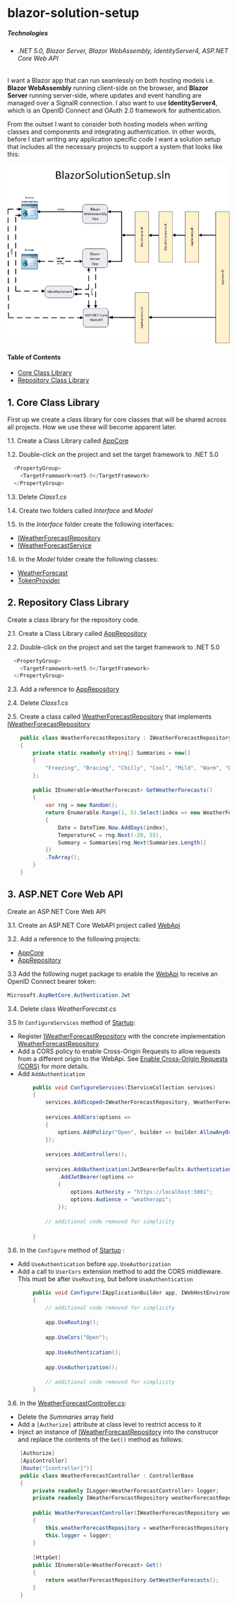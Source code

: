 # blazor-solution-setup

##### Technologies
* ###### .NET 5.0, Blazor Server, Blazor WebAssembly, IdentityServer4, ASP.NET Core Web API 
#####  

I want a Blazor app that can run seamlessly on both hosting models i.e. **Blazor WebAssembly** running client-side on the browser, and **Blazor Server** running server-side, where updates and event handling are managed over a SignalR connection. I also want to use **IdentityServer4**, which is an OpenID Connect and OAuth 2.0 framework for authentication.

From the outset I want to consider both hosting models when writing classes and components and integrating authentication. In other words, before I start writing any application specific code I want a solution setup that includes all the necessary projects to support a system that looks like this:

![Alt text](/readme-images/BlazorSolutionSetup.png?raw=true "BlazorSolutionTemplate Solution") 

#### Table of Contents
* [Core Class Library](#1-core-class-library)
* [Repository Class Library](#2-repository-class-library)


## 1. Core Class Library
First up we create a class library for core classes that will be shared across all projects. How we use these will become apparent later. 

1.1. Create a Class Library called [AppCore](https://github.com/grantcolley/blazor-solution-setup/tree/main/src/AppCore)

1.2. Double-click on the project and set the target framework to .NET 5.0
```C#
  <PropertyGroup>
    <TargetFramework>net5.0</TargetFramework>
  </PropertyGroup>
```

1.3. Delete *Class1.cs*

1.4. Create two folders called *Interface* and *Model*

1.5. In the *Interface* folder create the following interfaces:
  * [IWeatherForecastRepository](https://github.com/grantcolley/blazor-solution-setup/blob/main/src/AppCore/Interface//IWeatherForecastRepository.cs)
  * [IWeatherForecastService](https://github.com/grantcolley/blazor-solution-setup/blob/main/src/AppCore/Interface//IWeatherForecastService.cs)

1.6. In the *Model* folder create the following classes:
  * [WeatherForecast](https://github.com/grantcolley/blazor-solution-setup/blob/main/src/AppCore/Model/WeatherForecast.cs)
  * [TokenProvider](https://github.com/grantcolley/blazor-solution-setup/blob/main/src/AppCore/Model/TokenProvider.cs)

## 2. Repository Class Library
Create a class library for the repository code.

2.1. Create a Class Library called [AppRepository](https://github.com/grantcolley/blazor-solution-setup/tree/main/src/AppRepository)

2.2. Double-click on the project and set the target framework to .NET 5.0
```C#
  <PropertyGroup>
    <TargetFramework>net5.0</TargetFramework>
  </PropertyGroup>
```

2.3. Add a reference to [AppRepository](https://github.com/grantcolley/blazor-solution-setup/tree/main/src/AppRepository)

2.4. Delete *Class1.cs*

2.5. Create a class called [WeatherForecastRepository](https://github.com/grantcolley/blazor-solution-setup/blob/main/src/AppRepository/WeatherForecastRepository.cs) that implements [IWeatherForecastRepository](https://github.com/grantcolley/blazor-solution-setup/blob/main/src/AppCore/Interface//IWeatherForecastRepository.cs)

```C#
    public class WeatherForecastRepository : IWeatherForecastRepository
    {
        private static readonly string[] Summaries = new[]
        {
            "Freezing", "Bracing", "Chilly", "Cool", "Mild", "Warm", "Balmy", "Hot", "Sweltering", "Scorching"
        };

        public IEnumerable<WeatherForecast> GetWeatherForecasts()
        {
            var rng = new Random();
            return Enumerable.Range(1, 5).Select(index => new WeatherForecast
            {
                Date = DateTime.Now.AddDays(index),
                TemperatureC = rng.Next(-20, 55),
                Summary = Summaries[rng.Next(Summaries.Length)]
            })
            .ToArray();
        }
    }
```

## 3. ASP.NET Core Web API
Create an ASP.NET Core Web API 

3.1. Create an ASP.NET Core WebAPI project called [WebApi](https://github.com/grantcolley/blazor-solution-setup/tree/main/src/WebApi)

3.2. Add a reference to the following projects:
   * [AppCore](https://github.com/grantcolley/blazor-solution-setup/tree/main/src/AppCore)
   * [AppRepository](https://github.com/grantcolley/blazor-solution-setup/tree/main/src/AppRepository)

3.3 Add the following nuget package to enable the [WebApi](https://github.com/grantcolley/blazor-solution-setup/tree/main/src/WebApi) to receive an OpenID Connect bearer token:

```C#
Microsoft.AspNetCore.Authentication.Jwt
```

3.4. Delete class *WeatherForecast.cs*

3.5 In `ConfigureServices` method of [Startup](https://github.com/grantcolley/blazor-solution-setup/blob/main/src/WebApi/Startup.cs):
  * Register [IWeatherForecastRepository](https://github.com/grantcolley/blazor-solution-setup/blob/main/src/AppCore/Interface//IWeatherForecastRepository.cs) with the concrete implementation [WeatherForecastRepository](https://github.com/grantcolley/blazor-solution-setup/blob/main/src/AppRepository/WeatherForecastRepository.cs)
  * Add a CORS policy to enable Cross-Origin Requests to allow requests from a different origin to the WebApi. See [Enable Cross-Origin Requests (CORS)](https://docs.microsoft.com/en-us/aspnet/core/security/cors?view=aspnetcore-5.0) for more details.
  * Add `AddAuthentication`

```C#
        public void ConfigureServices(IServiceCollection services)
        {
            services.AddScoped<IWeatherForecastRepository, WeatherForecastRepository>();

            services.AddCors(options =>
            {
                options.AddPolicy("Open", builder => builder.AllowAnyOrigin().AllowAnyHeader().AllowAnyMethod());
            });

            services.AddControllers();

            services.AddAuthentication(JwtBearerDefaults.AuthenticationScheme)
                .AddJwtBearer(options =>
                {
                    options.Authority = "https://localhost:5001";
                    options.Audience = "weatherapi";
                });
                
            // additional code removed for simplicity
          
        }
```

3.6. In the `Configure` method of [Startup](https://github.com/grantcolley/blazor-solution-setup/blob/main/src/WebApi/Startup.cs) :
  * Add `UseAuthentication` before `app.UseAuthorization` 
  * Add a call to `UserCors` extension method to add the CORS middleware. This must be after `UseRouting`, but before `UseAuthentication`

```C#
        public void Configure(IApplicationBuilder app, IWebHostEnvironment env)
        {
            // additional code removed for simplicity
            
            app.UseRouting();

            app.UseCors("Open");

            app.UseAuthentication();

            app.UseAuthorization();

            // additional code removed for simplicity
        }
```

3.6. In the [WeatherForecastController.cs](https://github.com/grantcolley/blazor-solution-setup/blob/main/src/WebApi/Controllers/WeatherForecastController.cs):
  * Delete the *Summaries* array field
  * Add a `[Authorize]` attribute at class level to restrict access to it 
  * Inject an instance of [IWeatherForecastRepository](https://github.com/grantcolley/blazor-solution-template/blob/master/src/BlazorSolutionTemplate.Core/Interface/IWeatherForecastRepository.cs) into the construcor and replace the contents of the `Get()` method as follows:
  
```C#
    [Authorize]
    [ApiController]
    [Route("[controller]")]
    public class WeatherForecastController : ControllerBase
    {
        private readonly ILogger<WeatherForecastController> logger;
        private readonly IWeatherForecastRepository weatherForecastRepository;

        public WeatherForecastController(IWeatherForecastRepository weatherForecastRepository, ILogger<WeatherForecastController> logger)
        {
            this.weatherForecastRepository = weatherForecastRepository;
            this.logger = logger;
        }

        [HttpGet]
        public IEnumerable<WeatherForecast> Get()
        {
            return weatherForecastRepository.GetWeatherForecasts();
        }
    }
```

